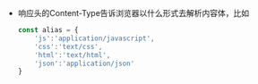 - 响应头的Content-Type告诉浏览器以什么形式去解析内容体，比如

  ```js
  const alias = {
      'js':'application/javascript',
      'css':'text/css',
      'html':'text/html',
      'json':'application/json'
  }
  ```

  
